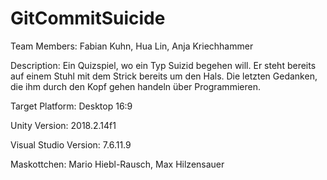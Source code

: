 # GitCommitSuicide

Team Members: Fabian Kuhn, Hua Lin, Anja Kriechhammer

Description: Ein Quizspiel, wo ein Typ Suizid begehen will. Er steht bereits auf einem Stuhl mit dem Strick bereits um den Hals. Die letzten Gedanken, die ihm durch den Kopf gehen handeln über Programmieren.

Target Platform: Desktop 16:9

Unity Version: 2018.2.14f1

Visual Studio Version: 7.6.11.9

Maskottchen: Mario Hiebl-Rausch, Max Hilzensauer